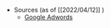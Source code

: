 - Sources (as of [[2022/04/12]] )
	- [Google Adwords](https://app.stitchdata.com/client/109253/pipeline/v2/sources/77953/summary)